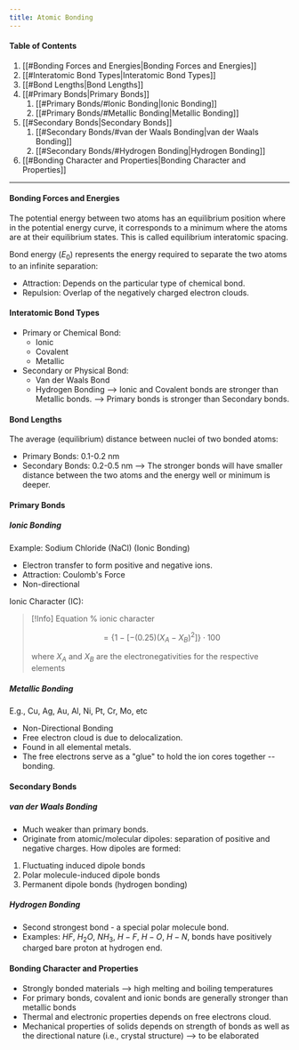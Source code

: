 ```yaml
---
title: Atomic Bonding
---
```


#### Table of Contents
1. [[#Bonding Forces and Energies|Bonding Forces and Energies]]
2. [[#Interatomic Bond Types|Interatomic Bond Types]]
3. [[#Bond Lengths|Bond Lengths]]
4. [[#Primary Bonds|Primary Bonds]]
	1. [[#Primary Bonds/#Ionic Bonding|Ionic Bonding]]
	2. [[#Primary Bonds/#Metallic Bonding|Metallic Bonding]]
5. [[#Secondary Bonds|Secondary Bonds]]
	1. [[#Secondary Bonds/#van der Waals Bonding|van der Waals Bonding]]
	2. [[#Secondary Bonds/#Hydrogen Bonding|Hydrogen Bonding]]
6. [[#Bonding Character and Properties|Bonding Character and Properties]]
---
#### Bonding Forces and Energies
The potential energy between two atoms has an equilibrium position where in the potential energy curve, it corresponds to a minimum where the atoms are at their equilibrium states. This is called equilibrium interatomic spacing.

Bond energy ($E_{0}$) represents the energy required to separate the two atoms to an infinite separation:
- Attraction: Depends on the particular type of chemical bond.
- Repulsion: Overlap of the negatively charged electron clouds.

#### Interatomic Bond Types
- Primary or Chemical Bond:
	- Ionic
	- Covalent
	- Metallic
- Secondary or Physical Bond:
	- Van der Waals Bond
	- Hydrogen Bonding
--> Ionic and Covalent bonds are stronger than Metallic bonds.
--> Primary bonds is stronger than Secondary bonds.
#### Bond Lengths
The average (equilibrium) distance between nuclei of two bonded atoms:
- Primary Bonds: 0.1-0.2 nm
- Secondary Bonds: 0.2-0.5 nm
--> The stronger bonds will have smaller distance between the two atoms and the energy well or minimum is deeper.
#### Primary Bonds
##### Ionic Bonding
Example: Sodium Chloride (NaCl) (Ionic Bonding)
- Electron transfer to form positive and negative ions.
- Attraction: Coulomb's Force
- Non-directional

Ionic Character (IC):
>[!Info] Equation
>% ionic character
>
>$$= \{1-[-(0.25)(X_{A}-X_{B})^2]\}\cdot 100$$
>
>where $X_{A}$ and $X_{B}$ are the electronegativities for the respective elements

##### Metallic Bonding
E.g., Cu, Ag, Au, Al, Ni, Pt, Cr, Mo, etc
- Non-Directional Bonding
- Free electron cloud is due to delocalization.
- Found in all elemental metals.
- The free electrons serve as a "glue" to hold the ion cores together -- bonding.
#### Secondary Bonds
##### van der Waals Bonding
- Much weaker than primary bonds.
- Originate from atomic/molecular dipoles: separation of positive and negative charges.
How dipoles are formed:
1. Fluctuating induced dipole bonds
2. Polar molecule-induced dipole bonds
3. Permanent dipole bonds (hydrogen bonding)
##### Hydrogen Bonding
- Second strongest bond - a special polar molecule bond.
- Examples: $HF$, $H_{2}O$, $NH_{3}$, $H-F$, $H-O$, $H-N$, bonds have positively charged bare proton at hydrogen end.
#### Bonding Character and Properties
- Strongly bonded materials --> high melting and boiling temperatures
- For primary bonds, covalent and ionic bonds are generally stronger than metallic bonds
- Thermal and electronic properties depends on free electrons cloud.
- Mechanical properties of solids depends on strength of bonds as well as the directional nature (i.e., crystal structure) --> to be elaborated
